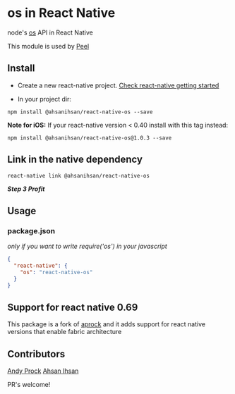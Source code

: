# os in React Native

node's [os](https://nodejs.org/api/os.html) API in React Native

This module is used by [Peel](http://www.peel.com/)

## Install

- Create a new react-native project. [Check react-native getting started](http://facebook.github.io/react-native/docs/getting-started.html#content)

- In your project dir:

```
npm install @ahsanihsan/react-native-os --save
```

**Note for iOS:** If your react-native version < 0.40 install with this tag instead:

```
npm install @ahsanihsan/react-native-os@1.0.3 --save
```

## Link in the native dependency

```
react-native link @ahsanihsan/react-native-os
```

**_Step 3 Profit_**

## Usage

### package.json

_only if you want to write require('os') in your javascript_

```json
{
  "react-native": {
    "os": "react-native-os"
  }
}
```

## Support for react native 0.69

This package is a fork of [aprock](https://github.com/aprock/react-native-os) and it adds support for react native versions that enable fabric architecture

## Contributors

[Andy Prock](https://github.com/aprock)
[Ahsan Ihsan](https://github.com/ahsanihsan)

PR's welcome!
